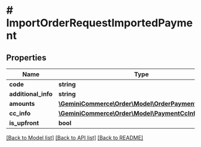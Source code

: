 # # ImportOrderRequestImportedPayment


## Properties


Name | Type | Description | Notes
------------ | ------------- | ------------- | -------------
**code**| **string** |   |
**additional_info**| **string** |   | [optional]
**amounts**| [**\GeminiCommerce\Order\Model\OrderPaymentAmount[]**](OrderPaymentAmount.md) |   |
**cc_info**| [**\GeminiCommerce\Order\Model\PaymentCcInfo**](PaymentCcInfo.md) |   | [optional]
**is_upfront**| **bool** |   | [optional]


[[Back to Model list]](../../README.md#models) [[Back to API list]](../../README.md#endpoints) [[Back to README]](../../README.md)